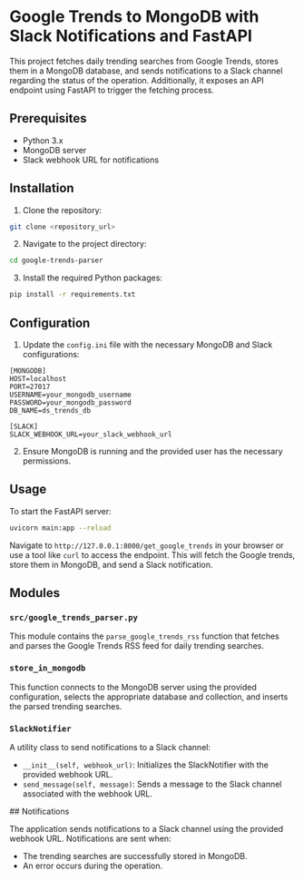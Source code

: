 # Google Trends to MongoDB with Slack Notifications and FastAPI

This project fetches daily trending searches from Google Trends, stores them in a MongoDB database, and sends notifications to a Slack channel regarding the status of the operation. Additionally, it exposes an API endpoint using FastAPI to trigger the fetching process.

## Prerequisites

- Python 3.x
- MongoDB server
- Slack webhook URL for notifications

## Installation

1. Clone the repository:

```bash
git clone <repository_url>
```

2. Navigate to the project directory:

```bash
cd google-trends-parser
```

3. Install the required Python packages:

```bash
pip install -r requirements.txt
```

## Configuration

1. Update the `config.ini` file with the necessary MongoDB and Slack configurations:

```
[MONGODB]
HOST=localhost
PORT=27017
USERNAME=your_mongodb_username
PASSWORD=your_mongodb_password
DB_NAME=ds_trends_db

[SLACK]
SLACK_WEBHOOK_URL=your_slack_webhook_url
```

2. Ensure MongoDB is running and the provided user has the necessary permissions.

## Usage

To start the FastAPI server:

```bash
uvicorn main:app --reload
```

Navigate to `http://127.0.0.1:8000/get_google_trends` in your browser or use a tool like `curl` to access the endpoint. This will fetch the Google trends, store them in MongoDB, and send a Slack notification.

## Modules

### `src/google_trends_parser.py`

This module contains the `parse_google_trends_rss` function that fetches and parses the Google Trends RSS feed for daily trending searches.

### `store_in_mongodb`

This function connects to the MongoDB server using the provided configuration, selects the appropriate database and collection, and inserts the parsed trending searches.

### `SlackNotifier`

A utility class to send notifications to a Slack channel:

- `__init__(self, webhook_url)`: Initializes the SlackNotifier with the provided webhook URL.
- `send_message(self, message)`: Sends a message to the Slack channel associated with the webhook URL.

\## Notifications

The application sends notifications to a Slack channel using the provided webhook URL. Notifications are sent when:

- The trending searches are successfully stored in MongoDB.
- An error occurs during the operation.
